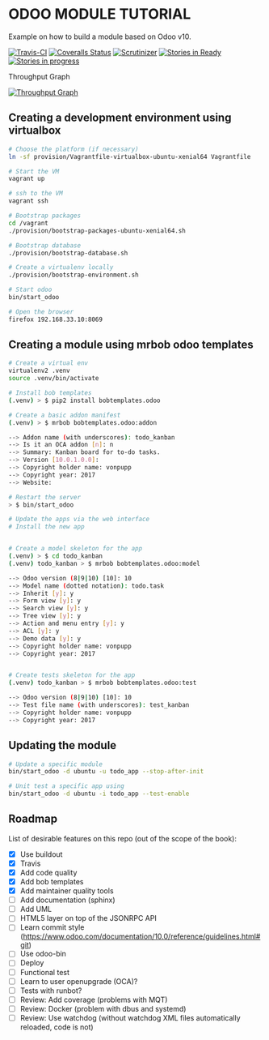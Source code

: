 # ODOO MODULE TUTORIAL

Example on how to build a module based on Odoo v10.

[build a module based on v10]: https://www.odoo.com/documentation/10.0/howtos/backend.html

[![Travis-CI](https://img.shields.io/travis/vonpupp/odoo-module-tutorial.svg)](https://travis-ci.org/vonpupp/odoo-module-tutorial)
[![Coveralls Status](https://coveralls.io/repos/vonpupp/odoo-module-tutorial/badge.svg)](https://coveralls.io/r/vonpupp/odoo-module-tutorial)
[![Scrutinizer](https://img.shields.io/scrutinizer/g/vonpupp/odoo-module-tutorial.svg)](https://scrutinizer-ci.com/g/vonpupp/odoo-module-tutorial/)
[![Stories in Ready](https://badge.waffle.io/vonpupp/odoo-module-tutorial.png?label=ready&title=Ready)](http://waffle.io/vonpupp/odoo-module-tutorial)
[![Stories in progress](https://badge.waffle.io/vonpupp/odoo-module-tutorial.png?label=progress&title=Progress)](http://waffle.io/vonpupp/odoo-module-tutorial)

Throughput Graph

[![Throughput Graph](https://graphs.waffle.io/vonpupp/odoo-module-tutorial/throughput.svg)](https://waffle.io/vonpupp/odoo-module-tutorial/metrics)


## Creating a development environment using virtualbox

```sh
# Choose the platform (if necessary)
ln -sf provision/Vagrantfile-virtualbox-ubuntu-xenial64 Vagrantfile

# Start the VM
vagrant up

# ssh to the VM
vagrant ssh

# Bootstrap packages
cd /vagrant
./provision/bootstrap-packages-ubuntu-xenial64.sh

# Bootstrap database
./provision/bootstrap-database.sh

# Create a virtualenv locally
./provision/bootstrap-environment.sh

# Start odoo
bin/start_odoo

# Open the browser
firefox 192.168.33.10:8069
```

## Creating a module using mrbob odoo templates

```sh
# Create a virtual env
virtualenv2 .venv
source .venv/bin/activate

# Install bob templates
(.venv) > $ pip2 install bobtemplates.odoo

# Create a basic addon manifest
(.venv) > $ mrbob bobtemplates.odoo:addon

--> Addon name (with underscores): todo_kanban
--> Is it an OCA addon [n]: n
--> Summary: Kanban board for to-do tasks.
--> Version [10.0.1.0.0]:
--> Copyright holder name: vonpupp
--> Copyright year: 2017
--> Website:

# Restart the server
> $ bin/start_odoo

# Update the apps via the web interface
# Install the new app


# Create a model skeleton for the app
(.venv) > $ cd todo_kanban
(.venv) todo_kanban > $ mrbob bobtemplates.odoo:model

--> Odoo version (8|9|10) [10]: 10
--> Model name (dotted notation): todo.task
--> Inherit [y]: y
--> Form view [y]: y
--> Search view [y]: y
--> Tree view [y]: y
--> Action and menu entry [y]: y
--> ACL [y]: y
--> Demo data [y]: y
--> Copyright holder name: vonpupp
--> Copyright year: 2017


# Create tests skeleton for the app
(.venv) todo_kanban > $ mrbob bobtemplates.odoo:test

--> Odoo version (8|9|10) [10]: 10
--> Test file name (with underscores): test_kanban
--> Copyright holder name: vonpupp
--> Copyright year: 2017

```

## Updating the module

```sh
# Update a specific module
bin/start_odoo -d ubuntu -u todo_app --stop-after-init

# Unit test a specific app using
bin/start_odoo -d ubuntu -i todo_app --test-enable
```


## Roadmap

List of desirable features on this repo (out of the scope of the book):

- [X] Use buildout
- [X] Travis
- [X] Add code quality
- [X] Add bob templates
- [X] Add maintainer quality tools
- [ ] Add documentation (sphinx)
- [ ] Add UML
- [ ] HTML5 layer on top of the JSONRPC API
- [ ] Learn commit style (https://www.odoo.com/documentation/10.0/reference/guidelines.html#git)
- [ ] Use odoo-bin
- [ ] Deploy
- [ ] Functional test
- [ ] Learn to user openupgrade (OCA)?
- [ ] Tests with runbot?
- [ ] Review: Add coverage (problems with MQT)
- [ ] Review: Docker (problem with dbus and systemd)
- [ ] Review: Use watchdog (without watchdog XML files automatically reloaded, code is not)
